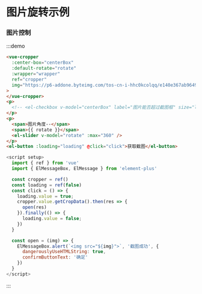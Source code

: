 #  图片旋转示例

### 图片控制
:::demo
```html
<vue-cropper 
  :center-box="centerBox"
  :default-rotate="rotate"
  :wrapper="wrapper"
  ref="cropper"
  img="https://p6-addone.byteimg.com/tos-cn-i-hhc0kcolqq/e140e367ab964968a3e1a3ab73a469e9.jpeg~tplv-hhc0kcolqq-image-v7:1920:q50.image"
>
</vue-cropper>
<p>
  <!-- <el-checkbox v-model="centerBox" label="图片能否超过截图框" size="large" /> -->
</p>
<p>
  <span>图片角度--</span>
  <span>{{ rotate }}</span>
  <el-slider v-model="rotate" :max="360" />
</p>
<el-button :loading="loading" @click="click">获取截图</el-button>
```

```js
<script setup>
  import { ref } from 'vue'
  import { ElMessageBox, ElMessage } from 'element-plus'

  const cropper = ref()
  const loading = ref(false)
  const click = () => {
    loading.value = true;
    cropper.value.getCropData().then(res => {
      open(res)
    }).finally(() => {
      loading.value = false;
    })
  }

  const open = (img) => {
    ElMessageBox.alert(`<img src="${img}">`, '截图成功', {
      dangerouslyUseHTMLString: true,
      confirmButtonText: '确定'
    })
  }
</script>
```
:::

<script setup>
  import { ref } from 'vue'
  import { ElMessageBox, ElMessage } from 'element-plus'

  const cropper = ref()
  const loading = ref(false)
  const centerBox = ref(true)
  const rotate = ref(30)
  const wrapper = {
    width: '500px',
    height: '500px'
  }
  const click = () => {
    loading.value = true;
    cropper.value.getCropData().then(res => {
      open(res)
    }).finally(() => {
      loading.value = false;
    })
  }

  const open = (img) => {
    ElMessageBox.alert(`<img src="${img}">`, '截图成功', {
      dangerouslyUseHTMLString: true,
      confirmButtonText: '确定'
    })
  }
</script>

<style lang="scss" scoped>
  button {
    margin-top: 30px;
  }
</style>

